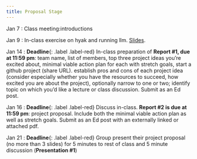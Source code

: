 ```yaml
---
title: Proposal Stage
---
```


Jan 7
: Class meeting:introductions

Jan 9
: In-class exercise on hyak and running llm. [Slides](https://docs.google.com/presentation/d/1YQ2rKTfWbkyaOF_c6qZUfFHqsucemrQWcV0KuKiFvkU).

Jan 14
: **Deadline**{: .label .label-red}  In-class preparation of **Report #1, due at 11:59 pm**: team name, list of members, top three project ideas you’re excited about, minimal viable action plan for each with stretch goals, start a github project (share URL). establish pros and cons of each project idea (consider especially whether you have the resources to succeed, how excited you are about the project), optionally narrow to one or two; identify topic on which you’d like a lecture or class discussion. Submit as an Ed post.

Jan 16
: **Deadline**{: .label .label-red} Discuss in-class. **Report #2 is due at 11:59 pm**: project proposal. Include both the minimal viable action plan as well as stretch goals. Submit as an Ed post with an externally linked or attached pdf.

Jan 21
: **Deadline**{: .label .label-red} Group present their project proposal (no more than 3 slides) for 5 minutes to rest of class and 5 minute discussion (**Presentation #1**)
